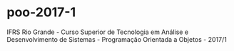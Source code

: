 # poo-2017-1
IFRS Rio Grande - Curso Superior de Tecnologia em Análise e Desenvolvimento de Sistemas - Programação Orientada a Objetos - 2017/1
